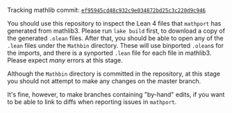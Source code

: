 Tracking mathlib commit: [`ef95945cd48c932c9e034872bd25c3c220d9c946`](https://github.com/leanprover-community/mathlib/commit/ef95945cd48c932c9e034872bd25c3c220d9c946)

You should use this repository to inspect the Lean 4 files that `mathport` has generated from mathlib3.
Please run `lake build` first, to download a copy of the generated `.olean` files.
After that, you should be able to open any of the `.lean` files under the `Mathbin` directory.
These will use binported `.olean`s for the imports, and there is a synported `.lean` file for each file in mathlib3.
Please expect *many* errors at this stage.

Although the `Mathbin` directory is committed in the repository,
at this stage you should not attempt to make any changes on the master branch.

It's fine, however, to make branches containing "by-hand" edits,
if you want to be able to link to diffs when reporting issues in `mathport`.
